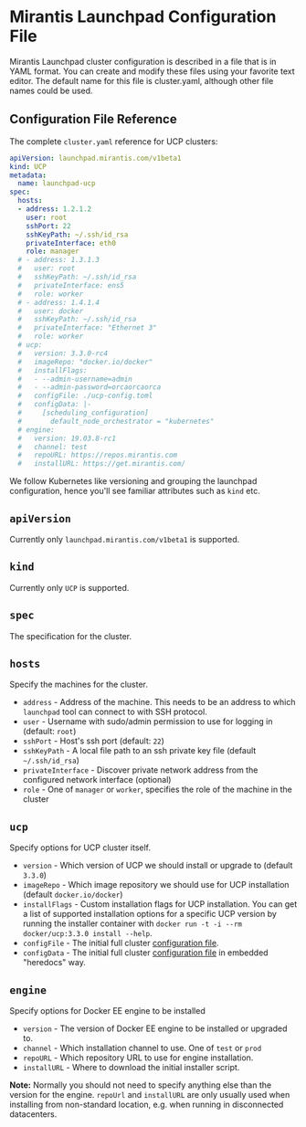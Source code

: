 # Mirantis Launchpad Configuration File

Mirantis Launchpad cluster configuration is described in a file that is in YAML format. You can create and modify these files using your favorite text editor. The default name for this file is cluster.yaml, although other file names could be used.

## Configuration File Reference

The complete `cluster.yaml` reference for UCP clusters:

```yaml
apiVersion: launchpad.mirantis.com/v1beta1
kind: UCP
metadata:
  name: launchpad-ucp
spec:
  hosts:
  - address: 1.2.1.2
    user: root
    sshPort: 22
    sshKeyPath: ~/.ssh/id_rsa
    privateInterface: eth0
    role: manager
  # - address: 1.3.1.3
  #   user: root
  #   sshKeyPath: ~/.ssh/id_rsa
  #   privateInterface: ens5
  #   role: worker
  # - address: 1.4.1.4
  #   user: docker
  #   sshKeyPath: ~/.ssh/id_rsa
  #   privateInterface: "Ethernet 3"
  #   role: worker
  # ucp:
  #   version: 3.3.0-rc4
  #   imageRepo: "docker.io/docker"
  #   installFlags:
  #   - --admin-username=admin
  #   - --admin-password=orcaorcaorca
  #   configFile: ./ucp-config.toml
  #   configData: |-
  #     [scheduling_configuration]
  #       default_node_orchestrator = "kubernetes"
  # engine:
  #   version: 19.03.8-rc1
  #   channel: test
  #   repoURL: https://repos.mirantis.com
  #   installURL: https://get.mirantis.com/
```

We follow Kubernetes like versioning and grouping the launchpad configuration, hence you'll see familiar attributes such as `kind` etc.

## `apiVersion`

Currently only `launchpad.mirantis.com/v1beta1` is supported.

## `kind`

Currently only `UCP` is supported.

## `spec`

The specification for the cluster.

## `hosts`

Specify the machines for the cluster.

- `address` - Address of the machine. This needs to be an address to which `launchpad` tool can connect to with SSH protocol.
- `user` - Username with sudo/admin permission to use for logging in (default: `root`)
- `sshPort` - Host's ssh port (default: `22`)
- `sshKeyPath` - A local file path to an ssh private key file (default `~/.ssh/id_rsa`)
- `privateInterface` - Discover private network address from the configured network interface (optional)
- `role` - One of `manager` or `worker`, specifies the role of the machine in the cluster

## `ucp`

Specify options for UCP cluster itself.

- `version` - Which version of UCP we should install or upgrade to (default `3.3.0`)
- `imageRepo` - Which image repository we should use for UCP installation (default `docker.io/docker`)
- `installFlags` - Custom installation flags for UCP installation. You can get a list of supported installation options for a specific UCP version by running the installer container with `docker run -t -i --rm docker/ucp:3.3.0 install --help`.
- `configFile` - The initial full cluster [configuration file](https://docs.docker.com/ee/ucp/admin/configure/ucp-configuration-file/).
- `configData` -  The initial full cluster [configuration file](https://docs.docker.com/ee/ucp/admin/configure/ucp-configuration-file/) in embedded "heredocs" way.

## `engine`
 
 Specify options for Docker EE engine to be installed

- `version` - The version of Docker EE engine to be installed or upgraded to.
- `channel` - Which installation channel to use. One of `test` or `prod`
- `repoURL` - Which repository URL to use for engine installation. 
- `installURL` - Where to download the initial installer script.

**Note:** Normally you should not need to specify anything else than the version for the engine. `repoUrl` and `installURL` are only usually used when installing from non-standard location, e.g. when running in disconnected datacenters.

